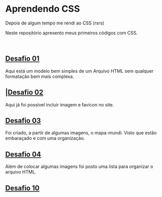 <h1> Aprendendo CSS </h1>
    <p> 
        Depois de algum tempo me rendi ao CSS (rsrs)
    </p>
    <p> 
        Neste repositório apresento meus primeiros códigos com CSS.
    </p>
</br>
<h2><a href="https://github.com/Hellimateas/learnCSS/tree/main/desafio_01">Desafio 01</a></h2>
    <p>
        Aqui está um modelo bem simples de um Arquivo HTML sem qualquer formatação bem mais complexa.
    </p>
<h2>|<a href="https://github.com/Hellimateas/learnCSS/tree/main/desafio_02">Desafio 02</a></h2>
    <p>
        Aqui já foi possível incluir imagem e favicon no site.
    </p>

<h2><a href="https://github.com/Hellimateas/learnCSS/tree/main/desafio_03">Desafio 03</a></h2>
    <p>
        Foi criado, a partir de algumas imagens, o mapa-mundi. Visto que estão embaraçado e com uma organização.
    </p>
<h2><a href="https://github.com/Hellimateas/learnCSS/tree/main/desafio_04">Desafio 04</a></h2>
    <p>
        Além de colocar algumas imagens foi posto uma lista para organizar o arquivo HTML.
    </p>
<h2><a href="https://github.com/Hellimateas/learnCSS/tree/main/desafio_10">Desafio 10</a></h2>
    <p>
    </p>
